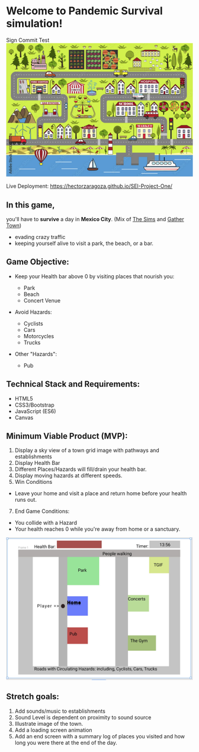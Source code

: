# Welcome to **Pandemic Survival simulation!**
Sign Commit Test
![Cartoon Town](Misc/pantown.JPG)

Live Deployment: https://hectorzaragoza.github.io/SEI-Project-One/

## In this game,
you'll have to **survive** a day in **Mexico City**. (Mix of [The Sims](https://www.youtube.com/watch?v=qqjqPheQvSU) and [Gather Town](https://www.youtube.com/watch?v=8orexZsFRxs))

* evading crazy traffic
* keeping yourself alive to visit a park, the beach, or a bar.

## Game Objective:
* Keep your Health bar above 0 by visiting places that nourish you: 
    - Park
    - Beach
    - Concert Venue
* Avoid Hazards:
    - Cyclists
    - Cars
    - Motorcycles
    - Trucks

* Other "Hazards":
    - Pub

## Technical Stack and Requirements:
* HTML5
* CSS3/Bootstrap
* JavaScript (ES6)
* Canvas

## Minimum Viable Product (MVP):

1. Display a sky view of a town grid image with pathways and establishments
2. Display Health Bar
3. Different Places/Hazards will fill/drain your health bar. 
4. Display moving hazards at different speeds.
6. Win Conditions
- Leave your home and visit a place and return home before your health runs out.
7. End Game Conditions: 
- You collide with a Hazard
- Your health reaches 0 while you're away from home or a sanctuary.

![Wireframe](Misc/placeWireframe.JPG)

## Stretch goals:
1. Add sounds/music to establishments
2. Sound Level is dependent on proximity to sound source
3. Illustrate image of the town.
4. Add a loading screen animation
5. Add an end screen with a summary log of places you visited and how long you were there at the end of the day.
